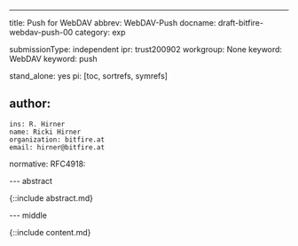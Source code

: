 ---
title: Push for WebDAV
abbrev: WebDAV-Push
docname: draft-bitfire-webdav-push-00
category: exp

submissionType: independent
ipr: trust200902
workgroup: None
keyword: WebDAV
keyword: push

stand_alone: yes
pi: [toc, sortrefs, symrefs]

author:
 -
    ins: R. Hirner
    name: Ricki Hirner
    organization: bitfire.at
    email: hirner@bitfire.at

normative:
  RFC4918:


--- abstract

{::include abstract.md}


--- middle

{::include content.md}
